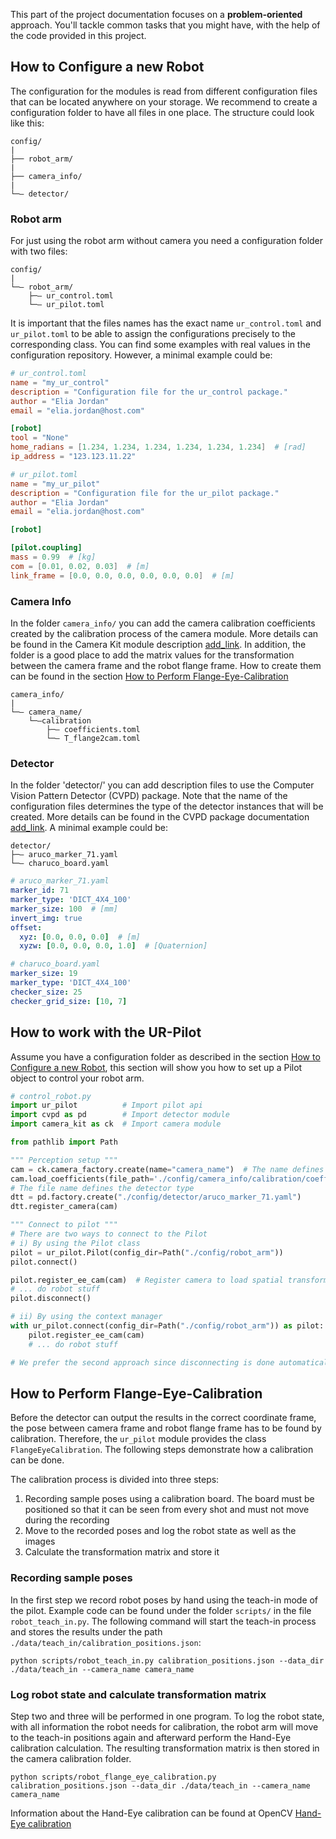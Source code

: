This part of the project documentation focuses on a
**problem-oriented** approach. You'll tackle common
tasks that you might have, with the help of the code
provided in this project.

## How to Configure a new Robot
The configuration for the modules is read from different configuration files that can be located anywhere on your storage.
We recommend to create a configuration folder to have all files in one place. The structure could look like this:

    config/
    |
    ├── robot_arm/
    |
    ├── camera_info/
    |
    └─— detector/

### Robot arm
For just using the robot arm without camera you need a configuration folder with two files:

    config/
    |
    └─— robot_arm/
        ├─— ur_control.toml
        └─— ur_pilot.toml

It is important that the files names has the exact name `ur_control.toml` and `ur_pilot.toml` to be able to assign the 
configurations precisely to the corresponding class. You can find some examples with real values in the configuration 
repository. However, a minimal example could be:

```toml
# ur_control.toml
name = "my_ur_control"
description = "Configuration file for the ur_control package."
author = "Elia Jordan"
email = "elia.jordan@host.com"

[robot]
tool = "None"
home_radians = [1.234, 1.234, 1.234, 1.234, 1.234, 1.234]  # [rad]
ip_address = "123.123.11.22"
```

```toml
# ur_pilot.toml
name = "my_ur_pilot"
description = "Configuration file for the ur_pilot package."
author = "Elia Jordan"
email = "elia.jordan@host.com"

[robot]

[pilot.coupling]
mass = 0.99  # [kg]
com = [0.01, 0.02, 0.03]  # [m]
link_frame = [0.0, 0.0, 0.0, 0.0, 0.0, 0.0]  # [m]
```

### Camera Info
In the folder `camera_info/` you can add the camera calibration coefficients created by the calibration process of the 
camera module. More details can be found in the Camera Kit module description [add_link](https://google.com). In addition,
the folder is a good place to add the matrix values for the transformation between the camera frame and the robot flange frame.
How to create them can be found in the section [How to Perform Flange-Eye-Calibration](#how-to-perform-flange-eye-calibration)

    camera_info/
    |
    └─— camera_name/
        └─—calibration
            ├─— coefficients.toml
            └─— T_flange2cam.toml

### Detector

In the folder 'detector/' you can add description files to use the Computer Vision Pattern Detector (CVPD) package. Note that 
the name of the configuration files determines the type of the detector instances that will be created. More details can
be found in the CVPD package documentation [add_link](https://google.com). A minimal example could be:

    detector/
    ├─— aruco_marker_71.yaml
    └─— charuco_board.yaml

```yaml
# aruco_marker_71.yaml
marker_id: 71
marker_type: 'DICT_4X4_100'
marker_size: 100  # [mm]
invert_img: true
offset:
  xyz: [0.0, 0.0, 0.0]  # [m]
  xyzw: [0.0, 0.0, 0.0, 1.0]  # [Quaternion]
```

```yaml
# charuco_board.yaml
marker_size: 19
marker_type: 'DICT_4X4_100'
checker_size: 25
checker_grid_size: [10, 7]
```


## How to work with the UR-Pilot

Assume you have a configuration folder as described in the section 
[How to Configure a new Robot](#how-to-configure-a-new-robot), this section will show you how to set up a Pilot object 
to control your robot arm.

```python
# control_robot.py
import ur_pilot          # Import pilot api
import cvpd as pd        # Import detector module
import camera_kit as ck  # Import camera module

from pathlib import Path

""" Perception setup """
cam = ck.camera_factory.create(name="camera_name")  # The name defines the camera type
cam.load_coefficients(file_path='./config/camera_info/calibration/coefficients.toml')
# The file name defines the detector type
dtt = pd.factory.create("./config/detector/aruco_marker_71.yaml")
dtt.register_camera(cam)

""" Connect to pilot """
# There are two ways to connect to the Pilot
# i) By using the Pilot class
pilot = ur_pilot.Pilot(config_dir=Path("./config/robot_arm"))
pilot.connect()

pilot.register_ee_cam(cam)  # Register camera to load spatial transformation values
# ... do robot stuff
pilot.disconnect()

# ii) By using the context manager
with ur_pilot.connect(config_dir=Path("./config/robot_arm")) as pilot:
    pilot.register_ee_cam(cam)
    # ... do robot stuff

# We prefer the second approach since disconnecting is done automatically when exiting the context.

```


## How to Perform Flange-Eye-Calibration

Before the detector can output the results in the correct coordinate frame, the pose between camera frame and robot 
flange frame has to be found by calibration. Therefore, the `ur_pilot` module provides the class `FlangeEyeCalibration`.
The following steps demonstrate how a calibration can be done.

The calibration process is divided into three steps:

1. Recording sample poses using a calibration board. The board must be positioned so that it can be seen from every
 shot and must not move during the recording
2. Move to the recorded poses and log the robot state as well as the images
3. Calculate the transformation matrix and store it

### Recording sample poses

In the first step we record robot poses by hand using the teach-in mode of the pilot. Example code can be found under 
the folder `scripts/` in the file `robot_teach_in.py`. The following command will start the teach-in process and stores
the results under the path `./data/teach_in/calibration_positions.json`:

```shell
python scripts/robot_teach_in.py calibration_positions.json --data_dir ./data/teach_in --camera_name camera_name
```

### Log robot state and calculate transformation matrix

Step two and three will be performed in one program. To log the robot state, with all information the robot needs for 
calibration, the robot arm will move to the teach-in positions again and afterward perform the Hand-Eye calibration
calculation. The resulting transformation matrix is then stored in the camera calibration folder. 

```shell
python scripts/robot_flange_eye_calibration.py calibration_positions.json --data_dir ./data/teach_in --camera_name camera_name
```




Information about the Hand-Eye calibration can be found at OpenCV [Hand-Eye calibration](https://docs.opencv.org/4.10.0/d9/d0c/group__calib3d.html#gaebfc1c9f7434196a374c382abf43439b)